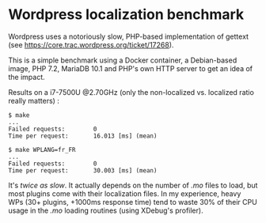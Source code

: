 Wordpress localization benchmark
====

Wordpress uses a notoriously slow, PHP-based implementation of gettext (see
https://core.trac.wordpress.org/ticket/17268).

This is a simple benchmark using a Docker container, a Debian-based image, PHP
7.2, MariaDB 10.1 and PHP's own HTTP server to get an idea of the impact.

Results on a i7-7500U @2.70GHz (only the non-localized vs. localized ratio
really matters) :

```
$ make
...
Failed requests:        0
Time per request:       16.013 [ms] (mean)

$ make WPLANG=fr_FR
...
Failed requests:        0
Time per request:       30.003 [ms] (mean)
```

It's *twice as slow*. It actually depends on the number of *.mo* files to load, but
most plugins come with their localization files. In my experience, heavy WPs
(30+ plugins, +1000ms response time) tend to waste 30% of their CPU usage in
the *.mo* loading routines (using XDebug's profiler).
